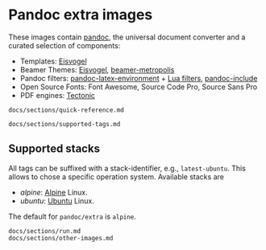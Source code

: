 Pandoc extra images
==================================================================

These images contain [pandoc][], the universal document converter
and a curated selection of components:

* Templates: [Eisvogel][]
* Beamer Themes: [Eisvogel][], [beamer-metropolis][]
* Pandoc filters: [pandoc-latex-environment][] + [Lua filters][], [pandoc-include][]
* Open Source Fonts: Font Awesome, Source Code Pro, Source Sans Pro
* PDF engines: [Tectonic][]

[Eisvogel]: https://github.com/Wandmalfarbe/pandoc-latex-template
[beamer-metropolis]: https://github.com/matze/mtheme
[pandoc-latex-environment]: https://github.com/chdemko/pandoc-latex-environment
[Lua filters]: https://github.com/pandoc/lua-filters
[pandoc-include]: https://github.com/DCsunset/pandoc-include
[Tectonic]: https://tectonic-typesetting.github.io

[pandoc]: https://pandoc.org/
[LaTeX]: https://latex-project.org/
[TeX Live]: https://www.tug.org/texlive/

``` include
docs/sections/quick-reference.md
```

``` include
docs/sections/supported-tags.md
```

Supported stacks
------------------------------------------------------------------

All tags can be suffixed with a stack-identifier, e.g.,
`latest-ubuntu`. This allows to chose a specific operation system.
Available stacks are

- *alpine*: [Alpine] Linux.
- *ubuntu*: [Ubuntu] Linux.

The default for `pandoc/extra` is `alpine`.

[Alpine]: https://alpinelinux.org/
[Ubuntu]: https://ubuntu.org/


``` include
docs/sections/run.md
docs/sections/other-images.md
```
